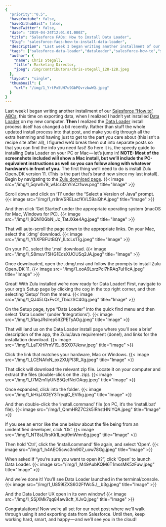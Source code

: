 ```yaml
---
{
  "priority":"0.5",
  "haveYoutube": false,
  "haveGithubGist": false,
  "haveTwitter": false,
  "date": "2019-04-24T12:01:01.000Z",
  "title": "Salesforce FAQs: How to Install Data Loader",
  "Slug": "salesforce-faqs-how-to-install-data-loader",
  "description": "Last week I began writing another installment of our Salesforce “How to” ABCs, this time on exporting data, when I realized I hadn’t yet installed Data Loader on my new computer.",
  "tags": ["salesforce-data-loader","dataloader","salesforce-how-to","salesforce","salesforce-faqs"],
  "author": {
    "name": Chris Stegall,
    "title": Marketing Director,
    "jpeg": /img/contributors/chris-stegall_128-128.jpeg
  },
  "layout": "single",
  "thumbnail": {
    "url": "/img/1_YrtPx5UH7u9GbPQvrzbwWQ.jpeg"
  }
}
---
```

Last week I began writing another installment of our [Salesforce “How to” ABCs](https://medium.com/tag/salesforce-how-to-abcs/archive), this time on exporting data, when I realized I hadn’t yet installed [Data Loader](https://help.salesforce.com/articleView?id=data_loader.htm&amp;type=0) on my new computer.
**Then** I realized the [Data Loader](https://help.salesforce.com/articleView?id=data_loader.htm&amp;type=0) install process itself has changed a bit recently. Rather than stuff the whole updated install process into that post, and make you dig through all the extra hemming and hawing just to get to the part you care about (this isn’t a recipe site after all), I figured we’d break them out into separate posts so that you can find the info you need fast!
So here it is, the speedy guide to installing Data Loader on your PC or Mac — let’s jump in!
**NOTE: Most of the screenshots included will show a Mac install, but we’ll include the PC-equivalent instructions as well so you can follow along with whatever hardware’s in front of you.**
The first thing we’ll need to do is install Zulu OpenJDK version 11. (This is the part that’s brand new since my last install).
Begin by navigating to the [Zulu download page](https://www.azul.com/downloads/zulu).
{{< image src="/img/1_5qrwh78_wUcr3zhYnCzfww.png" title="Image" >}}

Scroll down and click on ‘11’ under the “Select a Version of Java” prompt.
{{< image src="/img/1_rr8nVSRELacfKVL59aiQhA.jpeg" title="Image" >}}

And then click ‘Get Started’ under the appropriate operating system (macOS for Mac, Windows for PC).
{{< image src="/img/1_8QN10GbN_Jc_TatJXke4Ag.jpeg" title="Image" >}}

That will auto-scroll the page down to the appropriate links.
On your Mac, select the ‘.dmg’ download.
{{< image src="/img/1_YfiXPBFUtBQY_ILtcLs1Tg.jpeg" title="Image" >}}

On your PC, select the ‘.msi’ download.
{{< image src="/img/1_S8muvT5HG1EdsXUOUSq2JA.jpeg" title="Image" >}}

Once downloaded, open the .dmg/.msi and follow the prompts to install Zulu OpenJDK 11.
{{< image src="/img/1_ooA9LxrzPcl7hRAq7uHlcA.jpeg" title="Image" >}}

Great! With Zulu installed we’re now ready for Data Loader! First, navigate to your org’s Setup page by clicking the cog in the top right corner, and then selecting ‘Setup’ from the menu.
{{< image src="/img/1_QJ45LQxFvO1_TbiczSC4Gg.jpeg" title="Image" >}}

On the Setup page, type “Data Loader” into the quick find menu and then select ‘Data Loader’ (under ‘Integrations’).
{{< image src="/img/1_51aqJRslrep5ltZPETyAOg.jpeg" title="Image" >}}

That will land us on the Data Loader install page where you’ll see a brief description of the app, the Zulu/Java requirement (done!), and links for the installation download.
{{< image src="/img/1_LaTXHPrnV19_l8SXO7Jkxw.jpeg" title="Image" >}}

Click the link that matches your hardware, Mac or Windows.
{{< image src="/img/1_LCENAfxN_px2XUjPI3R_Xg.jpeg" title="Image" >}}

That click will download the relevant zip file. Locate it on your computer and extract the files (double-click on the .zip).
{{< image src="/img/1_f7M2m1lyUNB5QefNciOAqg.jpeg" title="Image" >}}

Once expanded, click into the folder.
{{< image src="/img/1_kHkjJXOEY3TryqjC_EVl5g.jpeg" title="Image" >}}

And then double-click the ‘install.command’ file (on PC, it’s the ‘install.bat’ file).
{{< image src="/img/1_QnmHRZ7C2k5IRhstHNIYQA.jpeg" title="Image" >}}

If you see an error like the one below about the file being from an unidentified developer, click ‘Ok’.
{{< image src="/img/1_NT8sLRrsKk1Lpqt9mWmnEg.jpeg" title="Image" >}}

Then hold ‘Ctrl’, click the ‘install.command’ file again, and select ‘Open’.
{{< image src="/img/1_h4AEO5cwc3m907_uow78Gg.jpeg" title="Image" >}}

When asked if “you’re sure you want to open it?”, click ‘Open’ to launch Data Loader.
{{< image src="/img/1_M49AubKQM6T1mssMK5zFuw.jpeg" title="Image" >}}

And we’ve done it! You’ll see Data Loader launched in the terminal/console.
{{< image src="/img/1_U859IZXS6G2FfWc5J__b3g.jpeg" title="Image" >}}

And the Data Loader UX open in its own window!
{{< image src="/img/1_SSjXMk7qq84aw8cft_XJvQ.jpeg" title="Image" >}}

Congratulations! Now we’re all set for our next post where we’ll walk through using it and exporting data from Salesforce.
Until then, keep working hard, smart, and happy — and we’ll see you in the cloud!
